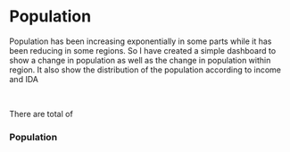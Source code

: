 <h1>Population </h1>

<p>Population has been increasing exponentially in some parts while it has been reducing in some regions. So I have created a simple dashboard to show a change in population as well as the change in population within region. It also show the distribution of the population according to income and IDA</p>
<br>

<p>There are total of </p>
<h3>Population </h3>
